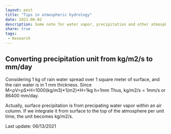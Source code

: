 ```yaml
---
layout: post
title: "Tips in atmospheric hydrology"
date: 2021-06-02
description: Some note for water vapor, precipitation and other atmospheric hydrological processes
share: true
tags:
 - Research
---
```


## Converting precipitation unit from kg/m2/s to mm/day
Considering 1 kg of rain water spread over 1 square meter of surface, and the rain water is in 1 mm thickness.
    Since M=ρV=ρS*H=1000(kg/m3)*1(m2)*H=1kg
    h=1mm
Thus, kg/m2/s = 1mm/s or  86400 mm/day.

Actually, surface precipitation is from precipating water vapor within an air column. If we integrate it from surface to the top of the atmosphere per unit time, the unit becomes kg/m2/s.

Last update: 06/13/2021 